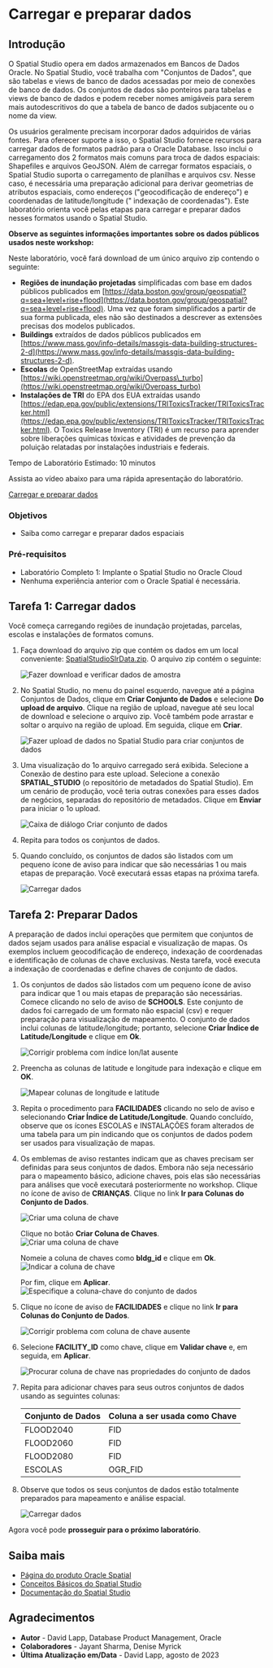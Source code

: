# Carregar e preparar dados

## Introdução

O Spatial Studio opera em dados armazenados em Bancos de Dados Oracle. No Spatial Studio, você trabalha com "Conjuntos de Dados", que são tabelas e views de banco de dados acessadas por meio de conexões de banco de dados. Os conjuntos de dados são ponteiros para tabelas e views de banco de dados e podem receber nomes amigáveis para serem mais autodescritivos do que a tabela de banco de dados subjacente ou o nome da view.

Os usuários geralmente precisam incorporar dados adquiridos de várias fontes. Para oferecer suporte a isso, o Spatial Studio fornece recursos para carregar dados de formatos padrão para o Oracle Database. Isso inclui o carregamento dos 2 formatos mais comuns para troca de dados espaciais: Shapefiles e arquivos GeoJSON. Além de carregar formatos espaciais, o Spatial Studio suporta o carregamento de planilhas e arquivos csv. Nesse caso, é necessária uma preparação adicional para derivar geometrias de atributos espaciais, como endereços ("geocodificação de endereço") e coordenadas de latitude/longitude (" indexação de coordenadas"). Este laboratório orienta você pelas etapas para carregar e preparar dados nesses formatos usando o Spatial Studio.

**Observe as seguintes informações importantes sobre os dados públicos usados neste workshop:**

Neste laboratório, você fará download de um único arquivo zip contendo o seguinte:

*   **Regiões de inundação projetadas** simplificadas com base em dados públicos publicados em [https://data.boston.gov/group/geospatial?q=sea+level+rise+flood](https://data.boston.gov/group/geospatial?q=sea+level+rise+flood). Uma vez que foram simplificados a partir de sua forma publicada, eles não são destinados a descrever as extensões precisas dos modelos publicados.
*   **Buildings** extraídos de dados públicos publicados em [https://www.mass.gov/info-details/massgis-data-building-structures-2-d](https://www.mass.gov/info-details/massgis-data-building-structures-2-d).
*   **Escolas** de OpenStreetMap extraídas usando [https://wiki.openstreetmap.org/wiki/Overpass\_turbo](https://wiki.openstreetmap.org/wiki/Overpass_turbo)
*   **Instalações de TRI** do EPA dos EUA extraídas usando [https://edap.epa.gov/public/extensions/TRIToxicsTracker/TRIToxicsTracker.html](https://edap.epa.gov/public/extensions/TRIToxicsTracker/TRIToxicsTracker.html). O Toxics Release Inventory (TRI) é um recurso para aprender sobre liberações químicas tóxicas e atividades de prevenção da poluição relatadas por instalações industriais e federais.

Tempo de Laboratório Estimado: 10 minutos

Assista ao vídeo abaixo para uma rápida apresentação do laboratório.

[Carregar e preparar dados](videohub:1_h1cmu08i)

### Objetivos

*   Saiba como carregar e preparar dados espaciais

### Pré-requisitos

*   Laboratório Completo 1: Implante o Spatial Studio no Oracle Cloud
*   Nenhuma experiência anterior com o Oracle Spatial é necessária.

## Tarefa 1: Carregar dados

Você começa carregando regiões de inundação projetadas, parcelas, escolas e instalações de formatos comuns.

1.  Faça download do arquivo zip que contém os dados em um local conveniente: [SpatialStudioSlrData.zip](https://objectstorage.us-ashburn-1.oraclecloud.com/p/jyHA4nclWcTaekNIdpKPq3u2gsLb00v_1mmRKDIuOEsp--D6GJWS_tMrqGmb85R2/n/c4u04/b/livelabsfiles/o/labfiles/SpatialStudioSlrData.zip). O arquivo zip contém o seguinte:
    
    ![Fazer download e verificar dados de amostra](images/load-data-01.png)
    
2.  No Spatial Studio, no menu do painel esquerdo, navegue até a página Conjuntos de Dados, clique em **Criar Conjunto de Dados** e selecione **Do upload de arquivo**. Clique na região de upload, navegue até seu local de download e selecione o arquivo zip. Você também pode arrastar e soltar o arquivo na região de upload. Em seguida, clique em **Criar**.
    
    ![Fazer upload de dados no Spatial Studio para criar conjuntos de dados](images/load-data-02.png)
    
3.  Uma visualização do 1o arquivo carregado será exibida. Selecione a Conexão de destino para este upload. Selecione a conexão **SPATIAL\_STUDIO** (o repositório de metadados do Spatial Studio). Em um cenário de produção, você teria outras conexões para esses dados de negócios, separadas do repositório de metadados. Clique em **Enviar** para iniciar o 1o upload.
    
    ![Caixa de diálogo Criar conjunto de dados](images/load-data-03.png)
    
4.  Repita para todos os conjuntos de dados.
    
5.  Quando concluído, os conjuntos de dados são listados com um pequeno ícone de aviso para indicar que são necessárias 1 ou mais etapas de preparação. Você executará essas etapas na próxima tarefa.
    
    ![Carregar dados](images/load-data-04.png)
    

## Tarefa 2: Preparar Dados

A preparação de dados inclui operações que permitem que conjuntos de dados sejam usados para análise espacial e visualização de mapas. Os exemplos incluem geocodificação de endereço, indexação de coordenadas e identificação de colunas de chave exclusivas. Nesta tarefa, você executa a indexação de coordenadas e define chaves de conjunto de dados.

1.  Os conjuntos de dados são listados com um pequeno ícone de aviso para indicar que 1 ou mais etapas de preparação são necessárias. Comece clicando no selo de aviso de **SCHOOLS**. Este conjunto de dados foi carregado de um formato não espacial (csv) e requer preparação para visualização de mapeamento. O conjunto de dados inclui colunas de latitude/longitude; portanto, selecione **Criar Índice de Latitude/Longitude** e clique em **Ok**.
    
    ![Corrigir problema com índice lon/lat ausente](images/prep-data-01.png)
    
2.  Preencha as colunas de latitude e longitude para indexação e clique em **OK**.
    
    ![Mapear colunas de longitude e latitude](images/prep-data-02.png)
    
3.  Repita o procedimento para **FACILIDADES** clicando no selo de aviso e selecionando **Criar Índice de Latitude/Longitude**. Quando concluído, observe que os ícones ESCOLAS e INSTALAÇÕES foram alterados de uma tabela para um pin indicando que os conjuntos de dados podem ser usados para visualização de mapas.
    
4.  Os emblemas de aviso restantes indicam que as chaves precisam ser definidas para seus conjuntos de dados. Embora não seja necessário para o mapeamento básico, adicione chaves, pois elas são necessárias para análises que você executará posteriormente no workshop. Clique no ícone de aviso de **CRIANÇAS**. Clique no link **Ir para Colunas do Conjunto de Dados**.
    
    ![Criar uma coluna de chave](images/prep-data-bldgs-00.png)
    
    Clique no botão **Criar Coluna de Chaves**.  
    ![Criar uma coluna de chave](images/prep-data-bldgs-01.png)
    
    Nomeie a coluna de chaves como **bldg\_id** e clique em **Ok**.  
    ![Indicar a coluna de chave](images/prep-data-bldgs-02.png)
    
    Por fim, clique em **Aplicar**. ![Especifique a coluna-chave do conjunto de dados](images/prep-data-bldgs-03.png)
    
5.  Clique no ícone de aviso de **FACILIDADES** e clique no link **Ir para Colunas do Conjunto de Dados**.
    
    ![Corrigir problema com coluna de chave ausente](images/prep-data-03.png)
    
6.  Selecione **FACILITY\_ID** como chave, clique em **Validar chave** e, em seguida, em **Aplicar**.
    
    ![Procurar coluna de chave nas propriedades do conjunto de dados](images/prep-data-04.png)
    
7.  Repita para adicionar chaves para seus outros conjuntos de dados usando as seguintes colunas:
    
    | Conjunto de Dados | Coluna a ser usada como Chave |
    | --- | --- |
    | FLOOD2040 | FID |
    | FLOOD2060 | FID |
    | FLOOD2080 | FID |
    | ESCOLAS | OGR\_FID |
    
8.  Observe que todos os seus conjuntos de dados estão totalmente preparados para mapeamento e análise espacial.
    
    ![Carregar dados](images/prep-data-05.png)
    

Agora você pode **prosseguir para o próximo laboratório**.

## Saiba mais

*   [Página do produto Oracle Spatial](https://www.oracle.com/database/spatial)
*   [Conceitos Básicos do Spatial Studio](https://www.oracle.com/database/technologies/spatial-studio/get-started.html)
*   [Documentação do Spatial Studio](https://docs.oracle.com/en/database/oracle/spatial-studio)

## Agradecimentos

*   **Autor** - David Lapp, Database Product Management, Oracle
*   **Colaboradores** - Jayant Sharma, Denise Myrick
*   **Última Atualização em/Data** - David Lapp, agosto de 2023